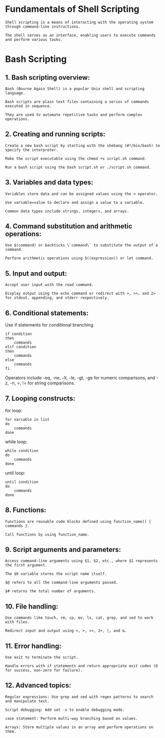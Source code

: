 # **Fundamentals of Shell Scripting**
```
Shell scripting is a means of interacting with the operating system through command-line instructions.

The shell serves as an interface, enabling users to execute commands and perform various tasks.
```

# Bash Scripting

## 1. Bash scripting overview:
```
Bash (Bourne Again Shell) is a popular Unix shell and scripting language.

Bash scripts are plain text files containing a series of commands executed in sequence.

They are used to automate repetitive tasks and perform complex operations.
```
## 2. Creating and running scripts:
```
Create a new bash script by starting with the shebang (#!/bin/bash) to specify the interpreter.

Make the script executable using the chmod +x script.sh command.

Run a bash script using the bash script.sh or ./script.sh command.
```
## 3. Variables and data types:
```
Variables store data and can be assigned values using the = operator.

Use variable=value to declare and assign a value to a variable.

Common data types include strings, integers, and arrays.
```
## 4. Command substitution and arithmetic operations:
```
Use $(command) or backticks \`command\` to substitute the output of a command.

Perform arithmetic operations using $((expression)) or let command.
```
## 5. Input and output:
```
Accept user input with the read command.

Display output using the echo command or redirect with >, >>, and 2> for stdout, appending, and stderr respectively.
```
## 6. Conditional statements:

Use if statements for conditional branching.

```
if condition
then
    commands
elif condition
then
    commands
else
    commands
fi
```
Operators include -eq, -ne, -lt, -le, -gt, -ge for numeric comparisons, and -z, -n, =, != for string comparisons.

## 7. Looping constructs:
for loop:
```
for variable in list
do
    commands
done
```
while loop:
```
while condition
do
    commands
done
```
until loop:
```
until condition
do
    commands
done
```
## 8. Functions:
```
Functions are reusable code blocks defined using function_name() { commands }.

Call functions by using function_name.
```
## 9. Script arguments and parameters:
```
Access command-line arguments using $1, $2, etc., where $1 represents the first argument.

The $0 variable stores the script name itself.

$@ refers to all the command-line arguments passed.

$# returns the total number of arguments.
```
## 10. File handling:

```
Use commands like touch, rm, cp, mv, ls, cat, grep, and sed to work with files.

Redirect input and output using <, >, >>, 2>, |, and &.
```
## 11. Error handling:
```
Use exit to terminate the script.

Handle errors with if statements and return appropriate exit codes (0 for success, non-zero for failure).
```
## 12. Advanced topics:
```
Regular expressions: Use grep and sed with regex patterns to search and manipulate text.

Script debugging: Add set -x to enable debugging mode.

case statement: Perform multi-way branching based on values.

Arrays: Store multiple values in an array and perform operations on them.
```
